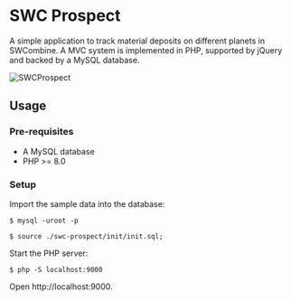 # SWC Prospect
A simple application to track material deposits on different planets in SWCombine. A MVC system is implemented in PHP, supported by jQuery and backed by a MySQL database.

![SWCProspect](https://github.com/mattgogerly/swc-prospect/raw/main/recording.gif "Recording of SWCProspect")

## Usage
### Pre-requisites
* A MySQL database
* PHP >= 8.0

### Setup
Import the sample data into the database:

`$ mysql -uroot -p`

`$ source ./swc-prospect/init/init.sql;`

Start the PHP server:

`$ php -S localhost:9000`

Open http://localhost:9000.